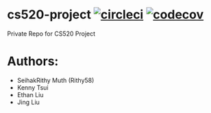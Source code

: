 # cs520-project [![circleci](https://circleci.com/gh/Rithy58/cs520-project.svg?style=shield&circle-token=f58235a225c0f83a2466389615a225dc76e36f2e)](https://circleci.com/gh/Rithy58/cs520-project) [![codecov](https://codecov.io/gh/Rithy58/cs520-project/branch/master/graph/badge.svg?token=rgmaXYDrqq)](https://codecov.io/gh/Rithy58/cs520-project)

Private Repo for CS520 Project



# Authors:
+ SeihakRithy Muth (Rithy58)
+ Kenny Tsui
+ Ethan Liu
+ Jing Liu